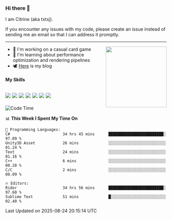 ### Hi there 👋

I am Citrine (aka txtxj).

If you encounter any issues with my code, please create an issue instead of sending me an email so that I can address it promptly.

---

<img align="right" height="190" src="http://github-profile-summary-cards.vercel.app/api/cards/stats?username=txtxj&theme=vue">

- 🌱 I'm working on a casual card game
- 📖 I'm learning about performance optimization and rendering pipelines
- 🕊️ [Here](https://txtxj.top) is my blog

#### My Skills

![](https://img.shields.io/badge/Unity-000000?logo=unity&logoColor=fff)
![](https://img.shields.io/badge/C%23-239120?logo=csharp&logoColor=fff)
![](https://img.shields.io/badge/Python-3e74a2?logo=python&logoColor=fff)
![](https://img.shields.io/badge/C++-65318e?logo=cplusplus&logoColor=fff)
![](https://img.shields.io/badge/Vue-4FC08D?logo=vuedotjs&logoColor=fff)
![](https://img.shields.io/badge/Blender-f5792a?logo=blender&logoColor=fff)
![](https://img.shields.io/badge/MS%20SQL-cc2927?logo=microsoftsqlserver&logoColor=fff)
---

<!--START_SECTION:waka-->
![Code Time](http://img.shields.io/badge/Code%20Time-3%2C262%20hrs%2013%20mins-blue)

📊 **This Week I Spent My Time On** 

```text
💬 Programming Languages: 
C#                       34 hrs 45 mins      ████████████████████████░   97.09 % 
Unity3D Asset            26 mins             ░░░░░░░░░░░░░░░░░░░░░░░░░   01.24 % 
Text                     24 mins             ░░░░░░░░░░░░░░░░░░░░░░░░░   01.16 % 
C++                      6 mins              ░░░░░░░░░░░░░░░░░░░░░░░░░   00.28 % 
C/C                      2 mins              ░░░░░░░░░░░░░░░░░░░░░░░░░   00.09 % 

🔥 Editors: 
Rider                    34 hrs 56 mins      ████████████████████████░   97.60 % 
Sublime Text             51 mins             █░░░░░░░░░░░░░░░░░░░░░░░░   02.40 % 
```


 Last Updated on 2025-08-24 20:15:14 UTC
<!--END_SECTION:waka-->
